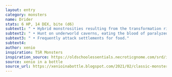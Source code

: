 ```yaml
---
layout: entry 
category: monsters
name: Drider
stats: 6 HP, 14 DEX, bite (d6)
subtext1: " • Hybrid monstrosities resulting from the transformation ritual of the servants of the drow spider deity. Have the 8 legs of a giant spider and the upper body and head of the drow."
subtext2: " • Hunt on underworld caverns, eating the blood of paralyzed victims. Frequently accompanied by giant spiders."
subtext3: " • Frequently attack settlements for food."
subtext4: 
author: xenio
inspiration: TSR Monsters
inspiration_source: https://oldschoolessentials.necroticgnome.com/srd/index.php/Monster_Descriptions
source: xenio in a bottle
source_url: https://xenioinabottle.blogspot.com/2021/02/classic-monsters-for-cairnito-part-1.html
---
```

